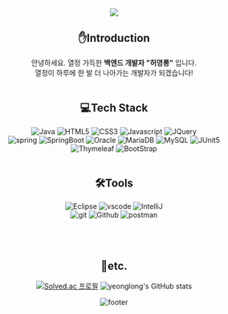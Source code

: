 <div align="center">
  <!-- 상단 header -->
  <img src="https://capsule-render.vercel.app/api?type=Waving&height=200&color=d6ace6&section=header&text=Yeonglong%Heo&animation=fadeIn&fontColor=ffffff&fontAlignY=40" />
  
  <!-- 자기소개 -->
  ## ✋Introduction
  안녕하세요. 열정 가득한 __백엔드 개발자 "허영롱"__ 입니다. <br/>
  열정이 하루에 한 발 더 나아가는 개발자가 되겠습니다!
  <br>
  <br>
  
  <!-- 기술 스택 -->
  ## 💻Tech Stack
  ![Java](https://img.shields.io/badge/Java-ED8B00?style=flat-square&logo=openjdk&logoColor=white)
  ![HTML5](https://img.shields.io/badge/HTML5-E34F26?style=flat-square&logo=html5&logoColor=white)
  ![CSS3](https://img.shields.io/badge/CSS-239120?&style=flat-square&logo=css3&logoColor=white)
  ![Javascript](https://img.shields.io/badge/JavaScript-F7DF1E?style=flat-square&logo=JavaScript&logoColor=white)
  ![JQuery](https://img.shields.io/badge/jQuery-0769AD?style=flat-square&logo=jquery&logoColor=white)  
  ![spring](https://img.shields.io/badge/Spring-6DB33F?style=flat-square&logo=spring&logoColor=white) 
  ![SpringBoot](https://img.shields.io/badge/SpringBoot-6DB33F?style=flat-square&logo=springboot&logoColor=white)
  ![Oracle](https://img.shields.io/badge/Oracle-F80000?style=flat-square&logo=oracle&logoColor=black)
  ![MariaDB](https://img.shields.io/badge/MariaDB-003545?style=flat-square&logo=mariadb&logoColor=white)
  ![MySQL](https://img.shields.io/badge/mysql-4479A1?style=flat-square&logo=mysql&logoColor=white) 
  ![JUnit5](https://img.shields.io/badge/junit5-25A162?style=flat-square&logo=junit5&logoColor=white)  
  ![Thymeleaf](https://img.shields.io/badge/Thymeleaf-005F0F?style=flat-square&logo=thymeleaf&logoColor=white)
  ![BootStrap](https://img.shields.io/badge/Bootstrap-563D7C?style=flat-square&logo=bootstrap&logoColor=white)
  <br>
  <br>
  
  ## 🛠️Tools
  ![Eclipse](https://img.shields.io/badge/Eclipse-2C2255?style=flat-square&logo=eclipse&logoColor=white) 
  ![vscode](https://img.shields.io/badge/Visual_Studio_Code-0078D4?style=flat-square&logo=visual%20studio%20code&logoColor=white)
  ![IntelliJ](https://img.shields.io/badge/IntelliJ_IDEA-000000?style=flat-square&logo=intellij-idea&logoColor=white)  
  ![git](https://img.shields.io/badge/GIT-E44C30?style=flat-square&logo=git&logoColor=white)
  ![Github](https://img.shields.io/badge/GitHub-100000?style=flat-square&logo=github&logoColor=white)
  ![postman](https://img.shields.io/badge/Postman-FF6C37?style=flat-square&logo=postman&logoColor=white)
<br>
<br>
<br>
<br>

## 🌟etc.
[![Solved.ac
프로필](http://mazassumnida.wtf/api/v2/generate_badge?boj=cozyluv117)](https://solved.ac/cozyluv117)
![yeonglong's GitHub stats](https://github-readme-stats-git-masterrstaa-rickstaa.vercel.app/api/top-langs/?username=cozyluv117&show_icons=true&theme=transparent)

<!-- ![yeonglong's GitHub stats](https://github-readme-stats-git-masterrstaa-rickstaa.vercel.app/api/top-langs/?username=cozyluv117&show_icons=true&theme=transparent)
-->

![footer](https://capsule-render.vercel.app/api?type=Waving&color=d6ace6&section=footer)

</div>

<!--
**yeong1203/yeong1203** is a ✨ _special_ ✨ repository because its `README.md` (this file) appears on your GitHub profile.

Here are some ideas to get you started:

-->

